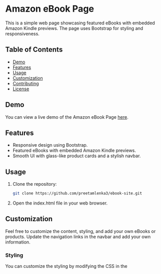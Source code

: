 # Amazon eBook Page

This is a simple web page showcasing featured eBooks with embedded Amazon Kindle previews. The page uses Bootstrap for styling and responsiveness.

## Table of Contents

- [Demo](#demo)
- [Features](#features)
- [Usage](#usage)
- [Customization](#customization)
- [Contributing](#contributing)
- [License](#license)

## Demo

You can view a live demo of the Amazon eBook Page [here](https://preetamlenka3.github.io/ebook-site/).

## Features

- Responsive design using Bootstrap.
- Featured eBooks with embedded Amazon Kindle previews.
- Smooth UI with glass-like product cards and a stylish navbar.

## Usage

1. Clone the repository:

   ```bash
   git clone https://github.com/preetamlenka3/ebook-site.git
   ```

2. Open the index.html file in your web browser.

## Customization
Feel free to customize the content, styling, and add your own eBooks or products. Update the navigation links in the navbar and add your own information.

### Styling
You can customize the styling by modifying the CSS in the <style> tag within the index.html file.

### Adding More Products
To add more products, copy the structure of the existing product cards in the index.html file. Update the eBook titles, descriptions, and iframe source links accordingly.

## Contributing
If you'd like to contribute to this project, feel free to open an issue or create a pull request.

## License
This project is licensed under the MIT License - see the LICENSE file for details.

